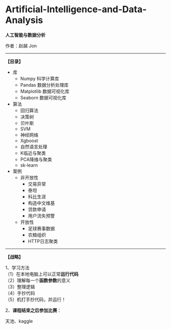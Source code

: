 # Artificial-Intelligence-and-Data-Analysis

**人工智能与数据分析**

作者：赵越 Jon  

---
**【目录】**
  - 库
    - Numpy 科学计算库
    - Pandas 数据分析处理库
    - Matplotlib 数据可视化库
    - Seaborn 数据可视化库
  - 算法
    - 回归算法
    - 决策树
    - 贝叶斯
    - SVM
    - 神经网络
    - Xgboost
    - 自然语言处理
    - K临近与聚类
    - PCA降维与聚类
    - sk-learn
  - 案例
    - 非开放性
      - 交易异常
      - 泰坦
      - 科比生涯
      - 构造中文维基
      - 贷款申请
      - 用户流失预警
     - 开放性
       - 足球赛事数据
       - 农粮组织
       - HTTP日志聚类
---
**【战略】**  

1、学习方法  
（1）在本地电脑上可以正常**运行代码**  
（2）理解每一个**函数参数**的意义  
（3）整理逻辑  
（4）手抄代码  
（5）机打手抄代码，并运行！


2、**课程结束之后参加比赛**：  

天池、kaggle  
